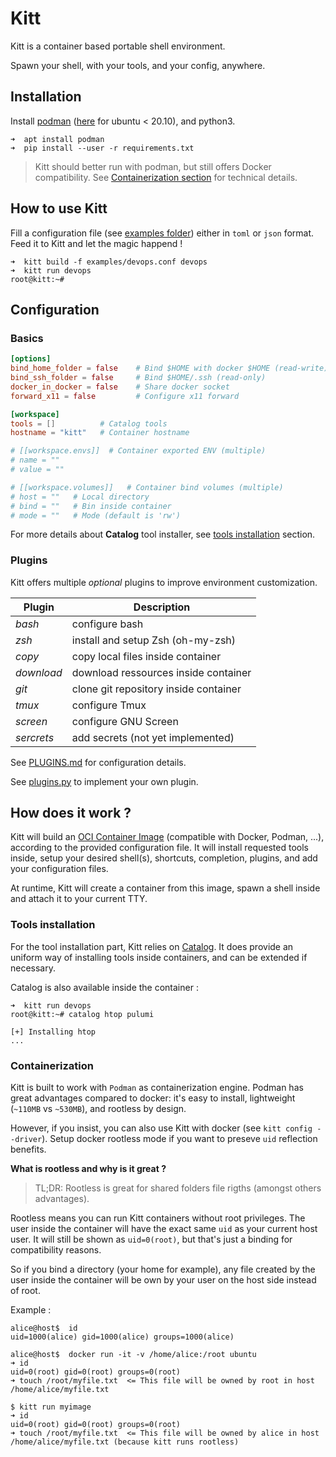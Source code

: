 # Kitt

Kitt is a container based portable shell environment.

Spawn your shell, with your tools, and your config, anywhere.

## Installation

Install [podman](https://podman.io/getting-started/installation) ([here](https://podman.io/new/2021/06/16/new.html) for ubuntu < 20.10), and python3.

```
➜  apt install podman
➜  pip install --user -r requirements.txt
```

> Kitt should better run with podman, but still offers Docker compatibility.
> See [Containerization section](#Containerization) for technical details.

## How to use Kitt

Fill a configuration file (see [examples folder](./examples)) either in `toml` or `json` format. 
Feed it to Kitt and let the magic happend !

```
➜  kitt build -f examples/devops.conf devops
➜  kitt run devops
root@kitt:~# 
```

## Configuration
### Basics

```toml
[options]
bind_home_folder = false    # Bind $HOME with docker $HOME (read-write)
bind_ssh_folder = false     # Bind $HOME/.ssh (read-only)
docker_in_docker = false    # Share docker socket
forward_x11 = false         # Configure x11 forward

[workspace]
tools = []          # Catalog tools
hostname = "kitt"   # Container hostname

# [[workspace.envs]]  # Container exported ENV (multiple)
# name = ""
# value = ""

# [[workspace.volumes]]   # Container bind volumes (multiple)
# host = ""   # Local directory
# bind = ""   # Bin inside container
# mode = ""   # Mode (default is 'rw')
```

For more details about **Catalog** tool installer, see [tools installation](#Tools-installation) section.

### Plugins

Kitt offers multiple _optional_ plugins to improve environment customization.

| Plugin     | Description                           |
|------------|---------------------------------------|
| _bash_     | configure bash                        |
| _zsh_      | install and setup Zsh (oh-my-zsh)     |
| _copy_     | copy local files inside container     |
| _download_ | download ressources inside container  |
| _git_      | clone git repository inside container |
| _tmux_     | configure Tmux                        |
| _screen_   | configure GNU Screen                  |
| _sercrets_ | add secrets (not yet implemented)     |

See [PLUGINS.md](./PLUGINS.md) for configuration details.

See [plugins.py](./plugins.py) to implement your own plugin.

## How does it work ?

Kitt will build an [OCI Container Image](https://github.com/opencontainers/image-spec) (compatible with Docker, Podman, ...), 
according to the provided configuration file. It will install requested tools inside, setup your desired shell(s), shortcuts, completion, plugins, and add your configuration files.

At runtime, Kitt will create a container from this image, spawn a shell inside and attach it to your current TTY. 

### Tools installation

For the tool installation part, Kitt relies on [Catalog](https://github.com/senges/catalog). 
It does provide an uniform way of installing tools inside containers, and can be extended if necessary.

Catalog is also available inside the container :

```
➜  kitt run devops
root@kitt:~# catalog htop pulumi

[+] Installing htop
...
```

### Containerization

Kitt is built to work with `Podman` as containerization engine. Podman has great advantages compared to docker: it's 
easy to install, lightweight (`~110MB` vs `~530MB`), and rootless by design.

However, if you insist, you can also use Kitt with docker (see `kitt config --driver`). 
Setup docker rootless mode if you want to preseve `uid` reflection benefits.

**What is rootless and why is it great ?**

> TL;DR: Rootless is great for shared folders file rigths (amongst others advantages).

Rootless means you can run Kitt containers without root privileges. The user inside the container will have
the exact same `uid` as your current host user. It will still be shown as `uid=0(root)`, but that's just a binding for
compatibility reasons. 

So if you bind a directory (your home for example), any file created by the user inside the container will be own by your user 
on the host side instead of root.

Example :

```
alice@host$  id
uid=1000(alice) gid=1000(alice) groups=1000(alice)

alice@host$  docker run -it -v /home/alice:/root ubuntu
➜ id
uid=0(root) gid=0(root) groups=0(root)
➜ touch /root/myfile.txt  <= This file will be owned by root in host /home/alice/myfile.txt

$ kitt run myimage
➜ id
uid=0(root) gid=0(root) groups=0(root)
➜ touch /root/myfile.txt  <= This file will be owned by alice in host /home/alice/myfile.txt (because kitt runs rootless)
```